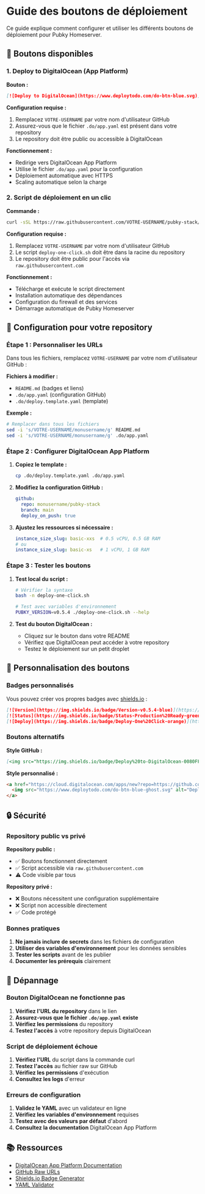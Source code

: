 # Guide des boutons de déploiement

Ce guide explique comment configurer et utiliser les différents boutons de déploiement pour Pubky Homeserver.

## 🚀 Boutons disponibles

### 1. Deploy to DigitalOcean (App Platform)

**Bouton :**
```markdown
[![Deploy to DigitalOcean](https://www.deploytodo.com/do-btn-blue.svg)](https://cloud.digitalocean.com/apps/new?repo=https://github.com/VOTRE-USERNAME/pubky-stack/tree/main)
```

**Configuration requise :**
1. Remplacez `VOTRE-USERNAME` par votre nom d'utilisateur GitHub
2. Assurez-vous que le fichier `.do/app.yaml` est présent dans votre repository
3. Le repository doit être public ou accessible à DigitalOcean

**Fonctionnement :**
- Redirige vers DigitalOcean App Platform
- Utilise le fichier `.do/app.yaml` pour la configuration
- Déploiement automatique avec HTTPS
- Scaling automatique selon la charge

### 2. Script de déploiement en un clic

**Commande :**
```bash
curl -sSL https://raw.githubusercontent.com/VOTRE-USERNAME/pubky-stack/main/deploy-one-click.sh | bash
```

**Configuration requise :**
1. Remplacez `VOTRE-USERNAME` par votre nom d'utilisateur GitHub
2. Le script `deploy-one-click.sh` doit être dans la racine du repository
3. Le repository doit être public pour l'accès via `raw.githubusercontent.com`

**Fonctionnement :**
- Télécharge et exécute le script directement
- Installation automatique des dépendances
- Configuration du firewall et des services
- Démarrage automatique de Pubky Homeserver

## 🔧 Configuration pour votre repository

### Étape 1 : Personnaliser les URLs

Dans tous les fichiers, remplacez `VOTRE-USERNAME` par votre nom d'utilisateur GitHub :

**Fichiers à modifier :**
- `README.md` (badges et liens)
- `.do/app.yaml` (configuration GitHub)
- `.do/deploy.template.yaml` (template)

**Exemple :**
```bash
# Remplacer dans tous les fichiers
sed -i 's/VOTRE-USERNAME/monusername/g' README.md
sed -i 's/VOTRE-USERNAME/monusername/g' .do/app.yaml
```

### Étape 2 : Configurer DigitalOcean App Platform

1. **Copiez le template :**
   ```bash
   cp .do/deploy.template.yaml .do/app.yaml
   ```

2. **Modifiez la configuration GitHub :**
   ```yaml
   github:
     repo: monusername/pubky-stack
     branch: main
     deploy_on_push: true
   ```

3. **Ajustez les ressources si nécessaire :**
   ```yaml
   instance_size_slug: basic-xxs  # 0.5 vCPU, 0.5 GB RAM
   # ou
   instance_size_slug: basic-xs   # 1 vCPU, 1 GB RAM
   ```

### Étape 3 : Tester les boutons

1. **Test local du script :**
   ```bash
   # Vérifier la syntaxe
   bash -n deploy-one-click.sh
   
   # Test avec variables d'environnement
   PUBKY_VERSION=v0.5.4 ./deploy-one-click.sh --help
   ```

2. **Test du bouton DigitalOcean :**
   - Cliquez sur le bouton dans votre README
   - Vérifiez que DigitalOcean peut accéder à votre repository
   - Testez le déploiement sur un petit droplet

## 🎨 Personnalisation des boutons

### Badges personnalisés

Vous pouvez créer vos propres badges avec [shields.io](https://shields.io/) :

```markdown
[![Version](https://img.shields.io/badge/Version-v0.5.4-blue)](https://github.com/pubky/pubky-core)
[![Status](https://img.shields.io/badge/Status-Production%20Ready-green)](.)
[![Deploy](https://img.shields.io/badge/Deploy-One%20Click-orange)](https://cloud.digitalocean.com/apps/new)
```

### Boutons alternatifs

**Style GitHub :**
```markdown
[<img src="https://img.shields.io/badge/Deploy%20to-DigitalOcean-0080FF?style=for-the-badge&logo=digitalocean" height="32">](https://cloud.digitalocean.com/apps/new?repo=https://github.com/VOTRE-USERNAME/pubky-stack)
```

**Style personnalisé :**
```markdown
<a href="https://cloud.digitalocean.com/apps/new?repo=https://github.com/VOTRE-USERNAME/pubky-stack">
  <img src="https://www.deploytodo.com/do-btn-blue-ghost.svg" alt="Deploy to DigitalOcean">
</a>
```

## 🔒 Sécurité

### Repository public vs privé

**Repository public :**
- ✅ Boutons fonctionnent directement
- ✅ Script accessible via `raw.githubusercontent.com`
- ⚠️ Code visible par tous

**Repository privé :**
- ❌ Boutons nécessitent une configuration supplémentaire
- ❌ Script non accessible directement
- ✅ Code protégé

### Bonnes pratiques

1. **Ne jamais inclure de secrets** dans les fichiers de configuration
2. **Utiliser des variables d'environnement** pour les données sensibles
3. **Tester les scripts** avant de les publier
4. **Documenter les prérequis** clairement

## 🐛 Dépannage

### Bouton DigitalOcean ne fonctionne pas

1. **Vérifiez l'URL du repository** dans le lien
2. **Assurez-vous que le fichier `.do/app.yaml` existe**
3. **Vérifiez les permissions** du repository
4. **Testez l'accès** à votre repository depuis DigitalOcean

### Script de déploiement échoue

1. **Vérifiez l'URL** du script dans la commande curl
2. **Testez l'accès** au fichier raw sur GitHub
3. **Vérifiez les permissions** d'exécution
4. **Consultez les logs** d'erreur

### Erreurs de configuration

1. **Validez le YAML** avec un validateur en ligne
2. **Vérifiez les variables d'environnement** requises
3. **Testez avec des valeurs par défaut** d'abord
4. **Consultez la documentation** DigitalOcean App Platform

## 📚 Ressources

- [DigitalOcean App Platform Documentation](https://docs.digitalocean.com/products/app-platform/)
- [GitHub Raw URLs](https://docs.github.com/en/repositories/working-with-files/using-files/getting-permanent-links-to-files)
- [Shields.io Badge Generator](https://shields.io/)
- [YAML Validator](https://yamlchecker.com/)